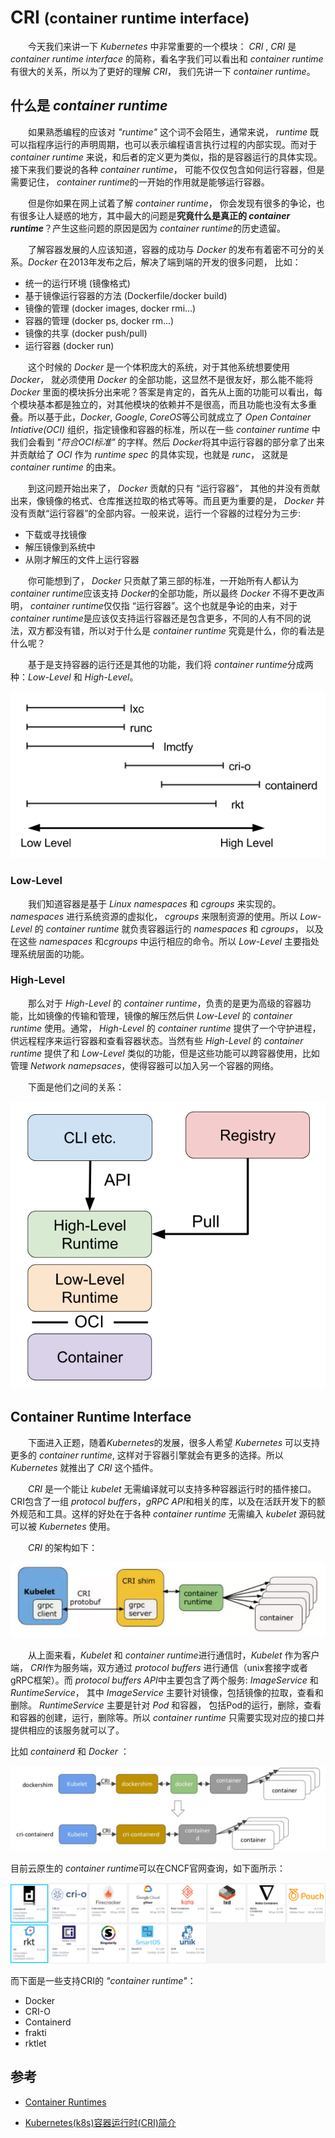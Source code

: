 # CRI  <small>(container runtime interface)</small>

&emsp;&emsp;今天我们来讲一下 *Kubernetes* 中非常重要的一个模块： *CRI* , *CRI* 是 *container runtime interface* 的简称，看名字我们可以看出和 *container runtime* 有很大的关系，所以为了更好的理解 *CRI*， 我们先讲一下 *container runtime*。

## 什么是 *container runtime*

&emsp;&emsp;如果熟悉编程的应该对 *"runtime"* 这个词不会陌生，通常来说， *runtime* 既可以指程序运行的声明周期，也可以表示编程语言执行过程的内部实现。而对于 *container runtime* 来说，和后者的定义更为类似，指的是容器运行的具体实现。接下来我们要说的各种 *container runtime*， 可能不仅仅包含如何运行容器，但是需要记住， *container runtime*的一开始的作用就是能够运行容器。

&emsp;&emsp;但是你如果在网上试着了解 *container runtime*， 你会发现有很多的争论，也有很多让人疑惑的地方，其中最大的问题是**究竟什么是真正的 *container runtime***？产生这些问题的原因是因为 *container runtime*的历史遗留。

&emsp;&emsp;了解容器发展的人应该知道，容器的成功与 *Docker* 的发布有着密不可分的关系。*Docker* 在2013年发布之后，解决了端到端的开发的很多问题， 比如：
* 统一的运行环境 (镜像格式)
* 基于镜像运行容器的方法  (Dockerfile/docker build)
* 镜像的管理 (docker images, docker rmi...)
* 容器的管理 (docker ps, docker rm...)
* 镜像的共享 (docker push/pull)
* 运行容器 (docker run)

&emsp;&emsp;这个时候的 *Docker* 是一个体积庞大的系统，对于其他系统想要使用 *Docker*， 就必须使用 *Docker* 的全部功能，这显然不是很友好，那么能不能将 *Docker* 里面的模块拆分出来呢？答案是肯定的，首先从上面的功能可以看出，每个模块基本都是独立的，对其他模块的依赖并不是很高，而且功能也没有太多重叠。所以基于此，*Docker*, *Google*, *CoreOS*等公司就成立了 *Open Container Intiative(OCI)* 组织，指定镜像和容器的标准，所以在一些 *container runtime* 中我们会看到 *"符合OCI标准"* 的字样。然后 *Docker*将其中运行容器的部分拿了出来并贡献给了 *OCI* 作为 *runtime spec* 的具体实现，也就是 *runc*， 这就是 *container runtime* 的由来。

&emsp;&emsp;到这问题开始出来了， *Docker* 贡献的只有 “运行容器”， 其他的并没有贡献出来，像镜像的格式、仓库推送拉取的格式等等。而且更为重要的是， *Docker* 并没有贡献“运行容器”的全部内容。一般来说，运行一个容器的过程分为三步:

* 下载或寻找镜像
* 解压镜像到系统中
* 从刚才解压的文件上运行容器

&emsp;&emsp;你可能想到了， *Docker* 只贡献了第三部的标准，一开始所有人都认为 *container runtime*应该支持 *Docker*的全部功能，所以最终 *Docker* 不得不更改声明， *container runtime*仅仅指 “运行容器”。这个也就是争论的由来，对于 *container runtime*是应该仅支持运行容器还是包含更多，不同的人有不同的说法，双方都没有错，所以对于什么是 *container runtime* 究竟是什么，你的看法是什么呢？

&emsp;&emsp;基于是支持容器的运行还是其他的功能，我们将 *container runtime*分成两种：*Low-Level* 和 *High-Level*。

![container runtime level](img/container-runtime-level.png)

### Low-Level

&emsp;&emsp;我们知道容器是基于 *Linux namespaces* 和 *cgroups* 来实现的。 *namespaces* 进行系统资源的虚拟化， *cgroups* 来限制资源的使用。所以 *Low-Level* 的 *container runtime* 就负责容器运行的 *namespaces* 和 *cgroups*， 以及在这些 *namespaces* 和*cgroups* 中运行相应的命令。所以 *Low-Level* 主要指处理系统层面的功能。

### High-Level

&emsp;&emsp;那么对于 *High-Level* 的 *container runtime*，负责的是更为高级的容器功能，比如镜像的传输和管理，镜像的解压然后供 *Low-Level* 的 *container runtime* 使用。通常， *High-Level* 的 *container runtime* 提供了一个守护进程，供远程程序来运行容器和查看容器状态。当然有些 *High-Level* 的 *container runtime* 提供了和 *Low-Level* 类似的功能，但是这些功能可以跨容器使用，比如管理 *Network namepsaces*，使得容器可以加入另一个容器的网络。

&emsp;&emsp;下面是他们之间的关系：

![diagram of high-level and low-level](img/diagram-between-container-runtimes.png)

## Container Runtime Interface

&emsp;&emsp;下面进入正题，随着*Kubernetes*的发展，很多人希望 *Kubernetes* 可以支持更多的 *container runtime*, 这样对于容器引擎就会有更多的选择。所以 *Kubernetes* 就推出了 *CRI* 这个插件。

&emsp;&emsp;*CRI* 是一个能让 *kubelet* 无需编译就可以支持多种容器运行时的插件接口。CRI包含了一组 *protocol buffers*，*gRPC API*和相关的库，以及在活跃开发下的额外规范和工具。这样的好处在于各种 *container runtime* 无需编入 *kubelet* 源码就可以被 *Kubernetes* 使用。

&emsp;&emsp;*CRI* 的架构如下：

![](img/k8s-cri.jpg)

&emsp;&emsp;从上面来看，*Kubelet* 和 *container runtime*进行通信时，*Kubelet* 作为客户端， *CRI*作为服务端，双方通过 *protocol buffers* 进行通信（unix套接字或者gRPC框架）。而 *protocol buffers API*中主要包含了两个服务: *ImageService* 和 *RuntimeService*， 其中 *ImageService* 主要针对镜像，包括镜像的拉取，查看和删除。 *RuntimeService* 主要是针对 *Pod* 和容器， 包括Pod的运行，删除，查看和容器的创建，运行，删除等。所以 *container runtime* 只需要实现对应的接口并提供相应的该服务就可以了。

比如 *containerd* 和 *Docker* ：

![containerd](img/containerd.png)

目前云原生的 *container runtime*可以在CNCF官网查询，如下面所示：

![container runtimes](img/container-runtimes.png)

而下面是一些支持CRI的 *"container runtime"*：

* Docker
* CRI-O
* Containerd
* frakti
* rktlet



## 参考

* [Container Runtimes](https://www.ianlewis.org/en/container-runtimes-part-1-introduction-container-r)

* [Kubernetes(k8s)容器运行时(CRI)简介](https://www.kubernetes.org.cn/1079.html)